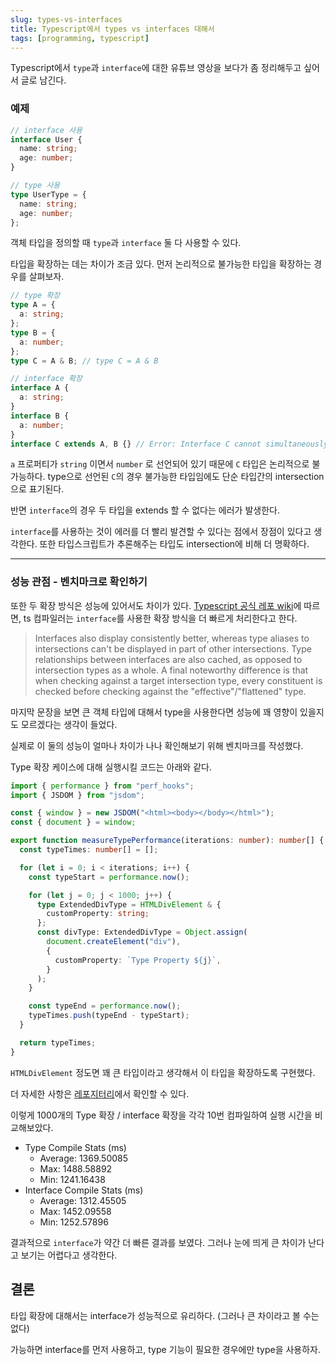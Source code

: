 ```yaml
---
slug: types-vs-interfaces
title: Typescript에서 types vs interfaces 대해서
tags: [programming, typescript]
---
```


Typescript에서 `type`과 `interface`에 대한 유튜브 영상을 보다가 좀 정리해두고 싶어서 글로 남긴다.

### 예제

```ts
// interface 사용
interface User {
  name: string;
  age: number;
}

// type 사용
type UserType = {
  name: string;
  age: number;
};
```

객체 타입을 정의할 때 `type`과 `interface` 둘 다 사용할 수 있다.

타입을 확장하는 데는 차이가 조금 있다.
먼저 논리적으로 불가능한 타입을 확장하는 경우를 살펴보자.

```ts
// type 확장
type A = {
  a: string;
};
type B = {
  a: number;
};
type C = A & B; // type C = A & B

// interface 확장
interface A {
  a: string;
}
interface B {
  a: number;
}
interface C extends A, B {} // Error: Interface C cannot simultaneously extend types 'A' and 'B'
```

`a` 프로퍼티가 `string` 이면서 `number` 로 선언되어 있기 때문에 `C` 타입은 논리적으로 불가능하다.
type으로 선언된 `C`의 경우 불가능한 타입임에도 단순 타입간의 intersection으로 표기된다.

반면 `interface`의 경우 두 타입을 extends 할 수 없다는 에러가 발생한다.

`interface`를 사용하는 것이 에러를 더 빨리 발견할 수 있다는 점에서 장점이 있다고 생각한다. 또한 타입스크립트가 추론해주는 타입도 intersection에 비해 더 명확하다.

---

### 성능 관점 - 벤치마크로 확인하기

또한 두 확장 방식은 성능에 있어서도 차이가 있다.
[Typescript 공식 레포 wiki](https://github.com/microsoft/TypeScript/wiki/Performance#preferring-interfaces-over-intersections)에 따르면, ts 컴파일러는 `interface`를 사용한 확장 방식을 더 빠르게 처리한다고 한다.

> Interfaces also display consistently better, whereas type aliases to intersections can't be displayed in part of other intersections. Type relationships between interfaces are also cached, as opposed to intersection types as a whole. A final noteworthy difference is that when checking against a target intersection type, every constituent is checked before checking against the "effective"/"flattened" type.

마지막 문장을 보면 큰 객체 타입에 대해서 type을 사용한다면 성능에 꽤 영향이 있을지도 모르겠다는 생각이 들었다.

실제로 이 둘의 성능이 얼마나 차이가 나나 확인해보기 위해 벤치마크를 작성했다.

Type 확장 케이스에 대해 실행시킬 코드는 아래와 같다.

```ts
import { performance } from "perf_hooks";
import { JSDOM } from "jsdom";

const { window } = new JSDOM("<html><body></body></html>");
const { document } = window;

export function measureTypePerformance(iterations: number): number[] {
  const typeTimes: number[] = [];

  for (let i = 0; i < iterations; i++) {
    const typeStart = performance.now();

    for (let j = 0; j < 1000; j++) {
      type ExtendedDivType = HTMLDivElement & {
        customProperty: string;
      };
      const divType: ExtendedDivType = Object.assign(
        document.createElement("div"),
        {
          customProperty: `Type Property ${j}`,
        }
      );
    }

    const typeEnd = performance.now();
    typeTimes.push(typeEnd - typeStart);
  }

  return typeTimes;
}
```

`HTMLDivElement` 정도면 꽤 큰 타입이라고 생각해서 이 타입을 확장하도록 구현했다.

더 자세한 사항은 [레포지터리](https://github.com/JeonJaewon/type-interface-benchmark)에서 확인할 수 있다.

이렇게 1000개의 Type 확장 / interface 확장을 각각 10번 컴파일하여 실행 시간을 비교해보았다.

- Type Compile Stats (ms)
  - Average: 1369.50085
  - Max: 1488.58892
  - Min: 1241.16438
- Interface Compile Stats (ms)
  - Average: 1312.45505
  - Max: 1452.09558
  - Min: 1252.57896

결과적으로 `interface`가 약간 더 빠른 결과를 보였다.
그러나 눈에 띄게 큰 차이가 난다고 보기는 어렵다고 생각한다.

## 결론

타입 확장에 대해서는 interface가 성능적으로 유리하다. (그러나 큰 차이라고 볼 수는 없다)

가능하면 interface를 먼저 사용하고, type 기능이 필요한 경우에만 type을 사용하자.
